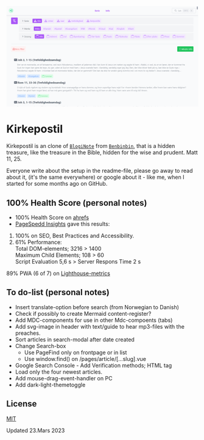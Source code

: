 ![Kirkepostil](https://raw.githubusercontent.com/lovkyndig/kirkepostille/main/public/preview.png)

# Kirkepostil
Kirkepostil is an clone of [`BlogiNote`](https://github.com/Benbinbin/BlogiNote) from [`Benbinbin`](https://github.com/Benbinbin), that is a hidden treasure, like the treasure in the Bible, hidden for the wise and prudent. Matt 11, 25.

Everyone write about the setup in the readme-file, please go away to read about it, (it's the same everywhere) or google about it - like me, when I started for some months ago on GitHub.

## 100% Health Score (personal notes)
- 100% Health Score on [ahrefs](https://app.ahrefs.com/)
- [PageSpedd Insights](https://pagespeed.web.dev/analysis/https-kirkepostille-vercel-app/fqtfg45wc0?form_factor=mobile) gave this results:
 1. 100% on SEO, Best Practices and Accessibility.
 2. 61% Performance:  
  Total DOM-elements; 3216 > 1400  
  Maximum Child Elements; 108 > 60  
  Script Evaluation 5,6 s > 
  Server Respons Time 2 s

89% PWA (6 of 7) on [Lighthouse-metrics](https://lighthouse-metrics.com/lighthouse/checks/5a207e5d-b0cc-48fc-af37-e3a66fff0af6) 

## To do-list (personal notes)
- Insert translate-option before search (from Norwegian to Danish)
- Check if possibly to create Mermaid content-register?
- Add MDC-components for use in other Mdc-compoents (tabs)
- Add svg-image in header with text/guide to hear mp3-files with the preaches.
- Sort articles in search-modal after date created
- Change Search-box
  - Use PageFind only on frontpage or in list
  - Use window.find() on /pages/article/[...slug].vue
- Google Search Console - Add Verification methods; HTML tag
- Load only the four newest articles.
- Add mouse-drag-event-handler on PC
- Add dark-light-themetoggle

## License
[MIT](./LICENSE)

Updated 23.Mars 2023